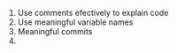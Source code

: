 1) Use comments efectively to explain code
2) Use meaningful variable names
3) Meaningful commits
4) 

